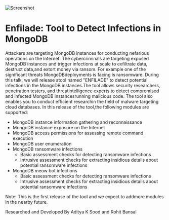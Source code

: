 ![Screenshot](images/inflade.png)

# Enfilade: Tool to Detect Infections in MongoDB

Attackers are targeting MongoDB instances for conducting nefarious operations on the Internet. The cybercriminals are targeting exposed MongoDB instances and trigger infections at scale to exfiltrate data, destruct data,and extort money via ransom. For example one of the significant threats MongoDBdeployments is facing is ransomware. During this talk, we will release atool named "ENFILADE" to detect potential infections in the MongoDB instances.The tool allows security researchers, penetration testers, and threatintelligence experts to detect compromised and infected MongoDB instancesrunning malicious code. The tool also enables you to conduct efficient researchin the field of malware targeting cloud databases. In this release of the tool,the following modules are supported: 

* MongoDB instance information gathering and reconnaissance 
* MongoDB instance exposure on the Internet 
* MongoDB access permissions for assessing remote command execution
* MongoDB user enumeration
* MongoDB ransomware infections 
     - Basic assessment checks for detecting ransomware infections 
     - Intrusive assessment checks for extracting insidious details about potential ransomware infections
* MongoDB meow bot infections
     - Basic assessment checks for detecting ransomware infections 
     - Intrusive assessment checks for extracting insidious details about potential ransomware infections

Note: This is the first release of the tool and we expect to addmore modules in the nearby future.

Researched and Developed By Aditya K Sood and Rohit Bansal 

